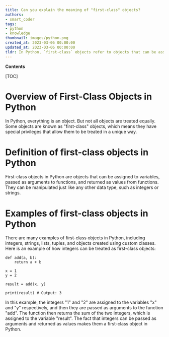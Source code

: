 ```yaml
---
title: Can you explain the meaning of "first-class" objects?
authors:
- smart_coder
tags:
- python
- knowledge
thumbnail: images/python.png
created_at: 2023-03-06 00:00:00
updated_at: 2023-03-06 00:00:00
tldr: In Python, `first-class` objects refer to objects that can be assigned to variables, passed as arguments to functions, and returned as the result of a function call.
---
```


**Contents**

[TOC]

# Overview of First-Class Objects in Python

In Python, everything is an object. But not all objects are treated equally. Some objects are known as "first-class" objects, which means they have special privileges that allow them to be treated in a unique way.

# Definition of first-class objects in Python
 
First-class objects in Python are objects that can be assigned to variables, passed as arguments to functions, and returned as values from functions. They can be manipulated just like any other data type, such as integers or strings. 

# Examples of first-class objects in Python

There are many examples of first-class objects in Python, including integers, strings, lists, tuples, and objects created using custom classes. Here is an example of how integers can be treated as first-class objects:

```
def add(a, b):
    return a + b

x = 1
y = 2

result = add(x, y)

print(result) # Output: 3
```

In this example, the integers "1" and "2" are assigned to the variables "x" and "y" respectively, and then they are passed as arguments to the function "add". The function then returns the sum of the two integers, which is assigned to the variable "result". The fact that integers can be passed as arguments and returned as values makes them a first-class object in Python.
